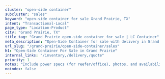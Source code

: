 ```yaml
---
cluster: "open-side container"
subcluster: "sales"
keyword: "open-side container for sale Grand Prairie, TX"
intent: "Transactional-Local"
page_type: "Location-Product"
city: "Grand Prairie, TX"
title_tag: "Grand Prairie open-side container for sale | LC Container"
meta_description: "Open-Side Container for sale with delivery in Grand Prairie, TX. LC Container — local Since 2003. Get pricing today."
url_slug: "/grand-prairie/open-side-container/sales"
h1: "Open-Side Container For Sale in Grand Prairie"
internal_links: "/inventory,/delivery,/quote"
priority: 1
notes: "Include power specs (for reefer/office), photos, and availability."
noindex: false
---
```


<!-- TODO: Add unique city/inventory copy, images, and internal links here. -->
